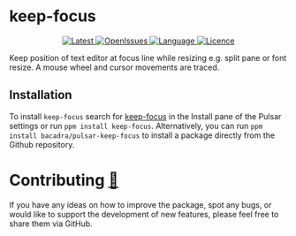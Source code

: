# keep-focus

<p align="center">
  <a href="https://github.com/bacadra/pulsar-keep-focus/tags">
  <img src="https://img.shields.io/github/v/tag/bacadra/pulsar-keep-focus?style=for-the-badge&label=Latest&color=blue" alt="Latest">
  </a>
  <a href="https://github.com/bacadra/pulsar-keep-focus/issues">
  <img src="https://img.shields.io/github/issues-raw/bacadra/pulsar-keep-focus?style=for-the-badge&color=blue" alt="OpenIssues">
  </a>
  <a href="https://github.com/bacadra/pulsar-keep-focus/blob/master/package.json">
  <img src="https://img.shields.io/github/languages/top/bacadra/pulsar-keep-focus?style=for-the-badge&color=blue" alt="Language">
  </a>
  <a href="https://github.com/bacadra/pulsar-keep-focus/blob/master/LICENSE">
  <img src="https://img.shields.io/github/license/bacadra/pulsar-keep-focus?style=for-the-badge&color=blue" alt="Licence">
  </a>
</p>

Keep position of text editor at focus line while resizing e.g. split pane or font resize. A mouse wheel and cursor movements are traced.

## Installation

To install `keep-focus` search for [keep-focus](https://web.pulsar-edit.dev/packages/keep-focus) in the Install pane of the Pulsar settings or run `ppm install keep-focus`. Alternatively, you can run `ppm install bacadra/pulsar-keep-focus` to install a package directly from the Github repository.

# Contributing [🍺](https://www.buymeacoffee.com/asiloisad)

If you have any ideas on how to improve the package, spot any bugs, or would like to support the development of new features, please feel free to share them via GitHub.
